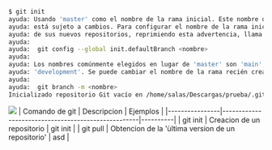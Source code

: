 ``` bash
$ git init
ayuda: Usando 'master' como el nombre de la rama inicial. Este nombre de rama predeterminado
ayuda: está sujeto a cambios. Para configurar el nombre de la rama inicial para usar en todos
ayuda: de sus nuevos repositorios, reprimiendo esta advertencia, llama a:
ayuda: 
ayuda: 	git config --global init.defaultBranch <nombre>
ayuda: 
ayuda: Los nombres comúnmente elegidos en lugar de 'master' son 'main', 'trunk' y
ayuda: 'development'. Se puede cambiar el nombre de la rama recién creada mediante este comando:
ayuda: 
ayuda: 	git branch -m <nombre>
Inicializado repositorio Git vacío en /home/salas/Descargas/prueba/.git/
```
<img src="https://www.google.com/url?sa=i&url=https%3A%2F%2Fwww.freepik.es%2Ffotos-vectores-gratis%2Ffeliz-navidad-dibujo&psig=AOvVaw0H5MjfZCsFWwwJnwadEzLU&ust=1734014486645000&source=images&cd=vfe&opi=89978449&ved=0CBQQjRxqFwoTCLCR2735n4oDFQAAAAAdAAAAABAE">
| Comando de git | Descripcion                                        | Ejemplos |
|----------------|----------------------------------------------------|----------|
| git init       | Creacion de un repositorio                         | git init |
| git pull       | Obtencion de la 'ùltima version de un repositorio' | asd      |

